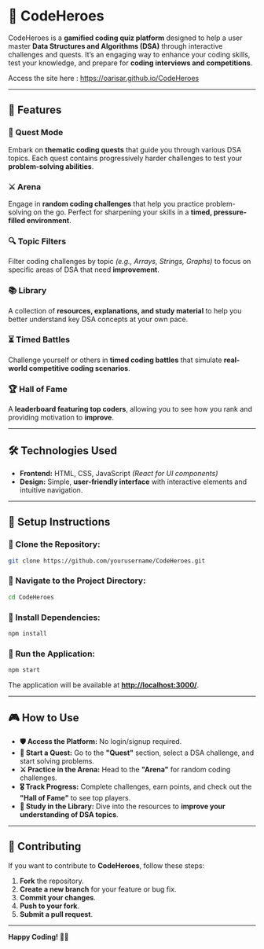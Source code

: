 # 🚀 CodeHeroes

CodeHeroes is a **gamified coding quiz platform** designed to help a user master **Data Structures and Algorithms (DSA)** through interactive challenges and quests. It’s an engaging way to enhance your coding skills, test your knowledge, and prepare for **coding interviews and competitions**.

Access the site here : https://oarisar.github.io/CodeHeroes

---

## 🌟 Features

### 🎯 Quest Mode
Embark on **thematic coding quests** that guide you through various DSA topics. Each quest contains progressively harder challenges to test your **problem-solving abilities**.

### ⚔️ Arena
Engage in **random coding challenges** that help you practice problem-solving on the go. Perfect for sharpening your skills in a **timed, pressure-filled environment**.

### 🔍 Topic Filters
Filter coding challenges by topic _(e.g., Arrays, Strings, Graphs)_ to focus on specific areas of DSA that need **improvement**.

### 📚 Library
A collection of **resources, explanations, and study material** to help you better understand key DSA concepts at your own pace.

### ⏳ Timed Battles
Challenge yourself or others in **timed coding battles** that simulate **real-world competitive coding scenarios**.

### 🏆 Hall of Fame
A **leaderboard featuring top coders**, allowing you to see how you rank and providing motivation to **improve**.

---

## 🛠️ Technologies Used

- **Frontend:** HTML, CSS, JavaScript _(React for UI components)_
- **Design:** Simple, **user-friendly interface** with interactive elements and intuitive navigation.

---

## 🚀 Setup Instructions

### 🔹 Clone the Repository:
```bash
git clone https://github.com/yourusername/CodeHeroes.git
```

### 🔹 Navigate to the Project Directory:
```bash
cd CodeHeroes
```

### 🔹 Install Dependencies:
```bash
npm install
```

### 🔹 Run the Application:
```bash
npm start
```

The application will be available at **[http://localhost:3000/](http://localhost:3000/)**.

---

## 🎮 How to Use

- **🛡️ Access the Platform:** No login/signup required.
- **📌 Start a Quest:** Go to the **"Quest"** section, select a DSA challenge, and start solving problems.
- **⚔️ Practice in the Arena:** Head to the **"Arena"** for random coding challenges.
- **🎖️ Track Progress:** Complete challenges, earn points, and check out the **"Hall of Fame"** to see top players.
- **📖 Study in the Library:** Dive into the resources to **improve your understanding of DSA topics**.

---

## 🤝 Contributing

If you want to contribute to **CodeHeroes**, follow these steps:

1. **Fork** the repository.
2. **Create a new branch** for your feature or bug fix.
3. **Commit your changes**.
4. **Push to your fork**.
5. **Submit a pull request**.

---

**Happy Coding! 🚀🎉**

